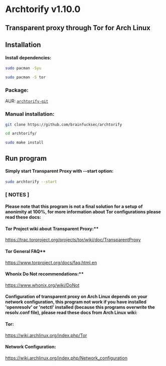 # Archtorify v1.10.0

## Transparent proxy through Tor for Arch Linux


## Installation

#### Install dependencies:
```bash
sudo pacman -Syu

sudo pacman -S tor
```

### Package:

AUR: [`archtorify-git`](https://aur.archlinux.org/packages/archtorify-git)


### Manual installation:
```bash
git clone https://github.com/brainfucksec/archtorify

cd archtorify/

sudo make install
```


## Run program

#### Simply start Transparent Proxy with --start option:

```bash
sudo archtorify --start
```


### [ NOTES ]

#### Please note that this program is not a final solution for a setup of anonimity at 100%, for more information about Tor configurations please read these docs:

#### Tor Project wiki about Transparent Proxy:**

https://trac.torproject.org/projects/tor/wiki/doc/TransparentProxy

#### Tor General FAQ**

https://www.torproject.org/docs/faq.html.en


#### Whonix Do Not recommendations:**

https://www.whonix.org/wiki/DoNot


#### Configuration of transparent proxy on Arch Linux depends on your network configuration, this program not work if you have installed 'openresolv' or 'netctl' installed (because this programs overwrite the resolv.conf file), please read these docs from Arch Linux wiki:

#### Tor:

https://wiki.archlinux.org/index.php/Tor

#### Network Configuration:

https://wiki.archlinux.org/index.php/Network_configuration
